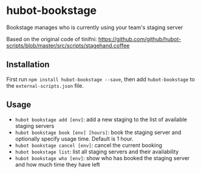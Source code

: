 # hubot-bookstage

Bookstage manages who is currently using your team's staging server

Based on the original code of tinifni: https://github.com/github/hubot-scripts/blob/master/src/scripts/stagehand.coffee

## Installation

First run `npm install hubot-bookstage --save`, then add `hubot-bookstage` to the `external-scripts.json` file.

## Usage

- `hubot bookstage add [env]`: add a new staging to the list of available staging servers
- `hubot bookstage book [env] [hours]`: book the staging server and optionally specify usage time. Default is 1 hour.
- `hubot bookstage cancel [env]`: cancel the current booking
- `hubot bookstage list`: list all staging servers and their availability
- `hubot bookstage who [env]`: show who has booked the staging server and how much time they have left
